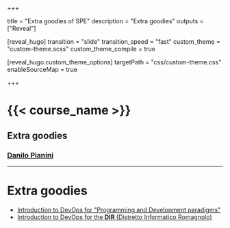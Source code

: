 
+++

title = "Extra goodies of SPE"
description = "Extra goodies"
outputs = ["Reveal"]

[reveal_hugo]
transition = "slide"
transition_speed = "fast"
custom_theme = "custom-theme.scss"
custom_theme_compile = true

[reveal_hugo.custom_theme_options]
targetPath = "css/custom-theme.css"
enableSourceMap = true

+++

# {{< course_name >}}

## Extra goodies

### [Danilo Pianini](mailto:danilo.pianini@unibo.it)

---

# Extra goodies

* [Introduction to DevOps for "Programming and Development paradigms"](pps-ci-introduction)
* [Introduction to DevOps for the **DIR** (Distretto Informatico Romagnolo)](devops-dir)
